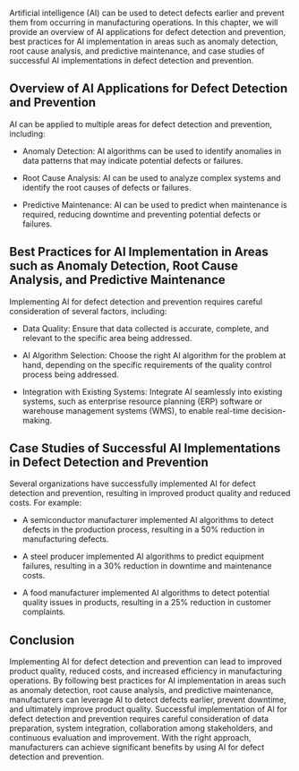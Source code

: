 

Artificial intelligence (AI) can be used to detect defects earlier and prevent them from occurring in manufacturing operations. In this chapter, we will provide an overview of AI applications for defect detection and prevention, best practices for AI implementation in areas such as anomaly detection, root cause analysis, and predictive maintenance, and case studies of successful AI implementations in defect detection and prevention.

Overview of AI Applications for Defect Detection and Prevention
---------------------------------------------------------------

AI can be applied to multiple areas for defect detection and prevention, including:

* Anomaly Detection: AI algorithms can be used to identify anomalies in data patterns that may indicate potential defects or failures.

* Root Cause Analysis: AI can be used to analyze complex systems and identify the root causes of defects or failures.

* Predictive Maintenance: AI can be used to predict when maintenance is required, reducing downtime and preventing potential defects or failures.

Best Practices for AI Implementation in Areas such as Anomaly Detection, Root Cause Analysis, and Predictive Maintenance
------------------------------------------------------------------------------------------------------------------------

Implementing AI for defect detection and prevention requires careful consideration of several factors, including:

* Data Quality: Ensure that data collected is accurate, complete, and relevant to the specific area being addressed.

* AI Algorithm Selection: Choose the right AI algorithm for the problem at hand, depending on the specific requirements of the quality control process being addressed.

* Integration with Existing Systems: Integrate AI seamlessly into existing systems, such as enterprise resource planning (ERP) software or warehouse management systems (WMS), to enable real-time decision-making.

Case Studies of Successful AI Implementations in Defect Detection and Prevention
--------------------------------------------------------------------------------

Several organizations have successfully implemented AI for defect detection and prevention, resulting in improved product quality and reduced costs. For example:

* A semiconductor manufacturer implemented AI algorithms to detect defects in the production process, resulting in a 50% reduction in manufacturing defects.

* A steel producer implemented AI algorithms to predict equipment failures, resulting in a 30% reduction in downtime and maintenance costs.

* A food manufacturer implemented AI algorithms to detect potential quality issues in products, resulting in a 25% reduction in customer complaints.

Conclusion
----------

Implementing AI for defect detection and prevention can lead to improved product quality, reduced costs, and increased efficiency in manufacturing operations. By following best practices for AI implementation in areas such as anomaly detection, root cause analysis, and predictive maintenance, manufacturers can leverage AI to detect defects earlier, prevent downtime, and ultimately improve product quality. Successful implementation of AI for defect detection and prevention requires careful consideration of data preparation, system integration, collaboration among stakeholders, and continuous evaluation and improvement. With the right approach, manufacturers can achieve significant benefits by using AI for defect detection and prevention.
